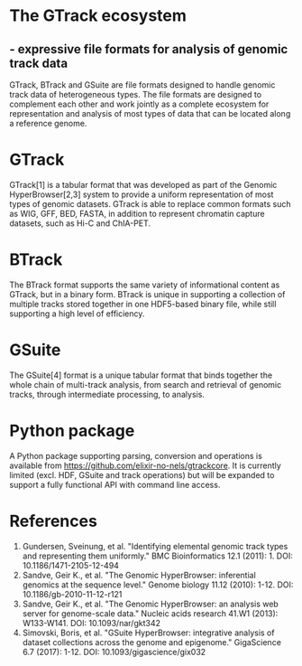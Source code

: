 # The GTrack ecosystem
## - expressive file formats for analysis of genomic track data
GTrack, BTrack and GSuite are file formats designed to handle genomic track data of heterogeneous types. The file formats are designed to complement each other and work jointly as a complete ecosystem for representation and analysis of most types of data that can be located along a reference genome.

# GTrack
GTrack[1] is a tabular format that was developed as part of the Genomic HyperBrowser[2,3] system to provide a uniform representation of most types of genomic datasets. GTrack is able to replace common formats such as WIG, GFF, BED, FASTA, in addition to represent chromatin capture datasets, such as Hi-C and ChIA-PET.

# BTrack
The BTrack format supports the same variety of informational content as GTrack, but in a binary form. BTrack is unique in supporting a collection of multiple tracks stored together in one HDF5-based binary file, while still supporting a high level of efficiency.

# GSuite
The GSuite[4] format is a unique tabular format that binds together the whole chain of multi-track analysis, from search and retrieval of genomic tracks, through intermediate processing, to analysis.

# Python package
A Python package supporting parsing, conversion and operations is available from https://github.com/elixir-no-nels/gtrackcore. It is currently limited (excl. HDF, GSuite and track operations) but will be expanded to support a fully functional API with command line access.

# References
1. Gundersen, Sveinung, et al. "Identifying elemental genomic track types and representing them uniformly." BMC Bioinformatics 12.1 (2011): 1. DOI: 10.1186/1471-2105-12-494
2. Sandve, Geir K., et al. "The Genomic HyperBrowser: inferential genomics at the sequence level." Genome biology 11.12 (2010): 1-12. DOI: 10.1186/gb-2010-11-12-r121
3. Sandve, Geir K., et al. "The Genomic HyperBrowser: an analysis web server for genome-scale data." Nucleic acids research 41.W1 (2013): W133-W141. DOI:  10.1093/nar/gkt342
4. Simovski, Boris, et al. "GSuite HyperBrowser: integrative analysis of dataset collections across the genome and epigenome." GigaScience 6.7 (2017): 1-12. DOI: 10.1093/gigascience/gix032
